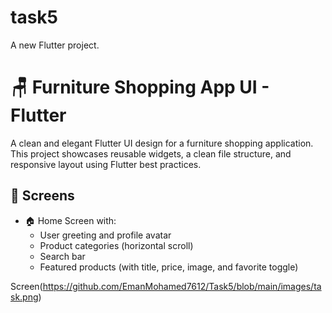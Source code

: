 # task5

A new Flutter project.
# 🪑 Furniture Shopping App UI - Flutter

A clean and elegant Flutter UI design for a furniture shopping application.  
This project showcases reusable widgets, a clean file structure, and responsive layout using Flutter best practices.

## 📱 Screens

- 🏠 Home Screen with:
  - User greeting and profile avatar
  - Product categories (horizontal scroll)
  - Search bar
  - Featured products (with title, price, image, and favorite toggle)

Screen(https://github.com/EmanMohamed7612/Task5/blob/main/images/task.png)

